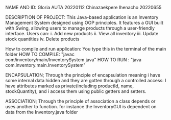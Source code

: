NAME AND ID: Gloria AUTA             20220112
             Chinazaekpere Ihenacho  20220655

DESCRIPTION OF PROJECT:
This Java-based application is an Inventory Management System designed using OOP principles. It features a GUI built with Swing, allowing users to manage products through a user-friendly interface.
Users can:
i.   Add new products
ii.  View all inventory
iii. Update stock quantities
iv.  Delete products

How to compile and run application: You type this in the terminal of the main folder
HOW TO COMPILE: "javac com/inventory/main/InventorySystem.java" 
HOW TO RUN    : "java com.inventory.main.InventorySystem"

ENCAPSULATION;
Through the principle of encapsulation meaning i have some internal data hidden and they are gotten through a controlled access: 
I have attributes marked as private(including productId, name, stockQuantity), and i access them using public getters and setters.

ASSOCIATION;
Through the principle of association a class depends or uses another to function.
for instance the InventoryGUI is dependent on data from the Inventory.java folder
